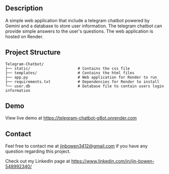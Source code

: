 ## Description
A simple web application that include a telegram chatbot powered by Gemini and a database to store user information. The telegram chatbot can provide simple answers to the user's questions. The web application is hosted on Render.

## Project Structure
```
Telegram-Chatbot/
├── static/                     # Contains the css file
├── templates/                  # Contains the html files
├── app.py                      # Web application for Render to run
├── requirements.txt            # Dependencies for Render to install
└── user.db                     # Database file to contain users login information
```

## Demo
View live demo at https://telegram-chatbot-g8ot.onrender.com

## Contact
Feel free to contact me at jinbowen3412@gmail.com if you have any question regarding this project.

Check out my LinkedIn page at https://www.linkedin.com/in/jin-bowen-548992340/